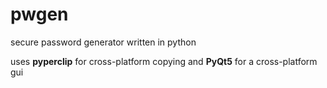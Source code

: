 # pwgen
secure password generator written in python

uses <strong>pyperclip</strong> for cross-platform copying and <strong>PyQt5</strong> for a cross-platform gui
